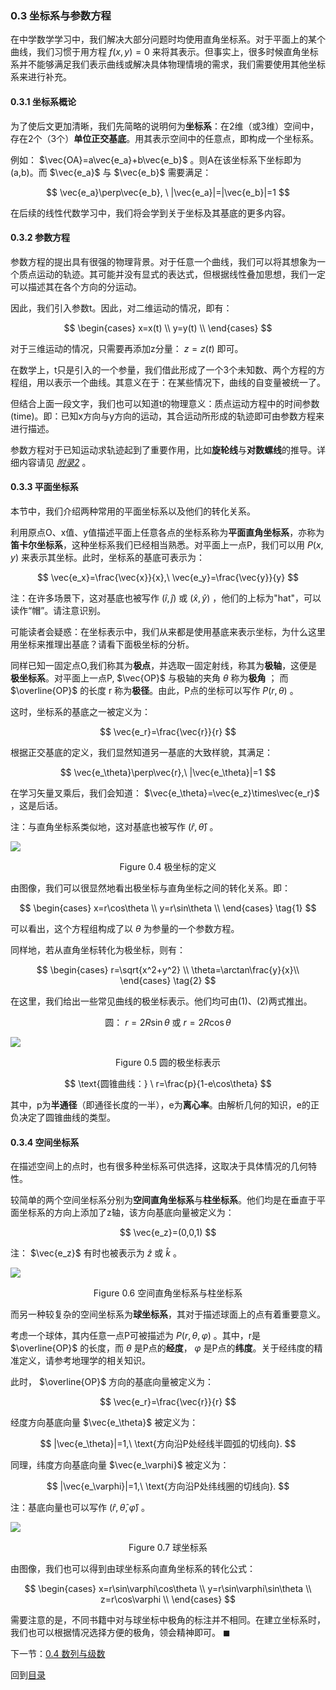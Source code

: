<head>
    <script src="https://cdn.mathjax.org/mathjax/latest/MathJax.js?config=TeX-AMS-MML_HTMLorMML" type="text/javascript"></script>
    <script type="text/x-mathjax-config">
        MathJax.Hub.Config({
            tex2jax: {
            skipTags: ['script', 'noscript', 'style', 'textarea', 'pre'],
            inlineMath: [['$','$']]
            }
        });
    </script>
</head>

### 0.3 坐标系与参数方程

在中学数学学习中，我们解决大部分问题时均使用直角坐标系。对于平面上的某个曲线，我们习惯于用方程 $f(x,y)=0$ 来将其表示。但事实上，很多时候直角坐标系并不能够满足我们表示曲线或解决具体物理情境的需求，我们需要使用其他坐标系来进行补充。

#### 0.3.1 坐标系概论

为了使后文更加清晰，我们先简略的说明何为**坐标系**：在2维（或3维）空间中，存在2个（3个）**单位正交基底**。用其表示空间中的任意点，即构成一个坐标系。

例如： $\vec{OA}=a\vec{e_a}+b\vec{e_b}$ 。则A在该坐标系下坐标即为(a,b)。而 $\vec{e_a}$ 与 $\vec{e_b}$ 需要满足：

$$
\vec{e_a}\perp\vec{e_b}, \ |\vec{e_a}|=|\vec{e_b}|=1
$$

在后续的线性代数学习中，我们将会学到关于坐标及其基底的更多内容。

#### 0.3.2 参数方程

参数方程的提出具有很强的物理背景。对于任意一个曲线，我们可以将其想象为一个质点运动的轨迹。其可能并没有显式的表达式，但根据线性叠加思想，我们一定可以描述其在各个方向的分运动。

因此，我们引入参数t。因此，对二维运动的情况，即有：

$$
\begin{cases}
x=x(t) \\
y=y(t) \\
\end{cases}
$$

对于三维运动的情况，只需要再添加z分量： $z=z(t)$ 即可。

在数学上，t只是引入的一个参量，我们借此形成了一个3个未知数、两个方程的方程组，用以表示一个曲线。其意义在于：在某些情况下，曲线的自变量被统一了。

但结合上面一段文字，我们也可以知道t的物理意义：质点运动方程中的时间参数(time)。即：已知x方向与y方向的运动，其合运动所形成的轨迹即可由参数方程来进行描述。

参数方程对于已知运动求轨迹起到了重要作用，比如**旋轮线**与**对数螺线**的推导。详细内容请见 *[附录2](appendix2.html)* 。

#### 0.3.3 平面坐标系

本节中，我们介绍两种常用的平面坐标系以及他们的转化关系。

利用原点O、x值、y值描述平面上任意各点的坐标系称为**平面直角坐标系**，亦称为**笛卡尔坐标系**，这种坐标系我们已经相当熟悉。对平面上一点P，我们可以用 $P(x,y)$ 来表示其坐标。此时，坐标系的基底可表示为：

$$
\vec{e_x}=\frac{\vec{x}}{x},\ \vec{e_y}=\frac{\vec{y}}{y}
$$

注：在许多场景下，这对基底也被写作 $(\hat{i},\hat{j})$ 或 $(\hat{x},\hat{y})$ ，他们的上标为"hat"，可以读作“帽”。请注意识别。

可能读者会疑惑：在坐标表示中，我们从来都是使用基底来表示坐标，为什么这里用坐标来推理出基底？请看下面极坐标的分析。

同样已知一固定点O,我们称其为**极点**，并选取一固定射线，称其为**极轴**，这便是**极坐标系**。对平面上一点P, $\vec{OP}$ 与极轴的夹角 $\theta$ 称为**极角** ； 而 $\overline{OP}$ 的长度 r 称为**极径**。由此，P点的坐标可以写作 $P(r,\theta)$ 。

这时，坐标系的基底之一被定义为：

$$
\vec{e_r}=\frac{\vec{r}}{r}
$$

根据正交基底的定义，我们显然知道另一基底的大致样貌，其满足：

$$
\vec{e_\theta}\perp\vec{r},\ |\vec{e_\theta}|=1
$$

在学习矢量叉乘后，我们会知道： $\vec{e_\theta}=\vec{e_z}\times\vec{e_r}$ ，这是后话。

注：与直角坐标系类似地，这对基底也被写作 $(\hat{r},\hat{\theta})$ 。

![](figure0_4.png)

<center>
Figure 0.4 极坐标的定义
</center>

由图像，我们可以很显然地看出极坐标与直角坐标之间的转化关系。即：

$$
\begin{cases}
x=r\cos\theta \\
y=r\sin\theta \\
\end{cases}
\tag{1}
$$

可以看出，这个方程组构成了以 $\theta$ 为参量的一个参数方程。

同样地，若从直角坐标转化为极坐标，则有：

$$
\begin{cases}
r=\sqrt{x^2+y^2} \\
\theta=\arctan\frac{y}{x}\\
\end{cases}
\tag{2}
$$

在这里，我们给出一些常见曲线的极坐标表示。他们均可由(1)、(2)两式推出。

$$
\text{圆：}\ r=2R\sin\theta\  \text{或}\ r=2R\cos\theta
$$

![](figure0_5.png)

<center>
Figure 0.5 圆的极坐标表示
</center>

$$
\text{圆锥曲线：} \ r=\frac{p}{1-e\cos\theta}
$$

其中，p为**半通径**（即通径长度的一半），e为**离心率**。由解析几何的知识，e的正负决定了圆锥曲线的类型。

#### 0.3.4 空间坐标系

在描述空间上的点时，也有很多种坐标系可供选择，这取决于具体情况的几何特性。

较简单的两个空间坐标系分别为**空间直角坐标系**与**柱坐标系**。他们均是在垂直于平面坐标系的方向上添加了z轴，该方向基底向量被定义为：

$$
\vec{e_z}=(0,0,1)
$$

注： $\vec{e_z}$ 有时也被表示为 $\hat{z}$ 或 $\hat{k}$ 。

![](figure0_6.png)

<center>
Figure 0.6 空间直角坐标系与柱坐标系
</center>

而另一种较复杂的空间坐标系为**球坐标系**，其对于描述球面上的点有着重要意义。

考虑一个球体，其内任意一点P可被描述为 $P(r,\theta,\varphi)$ 。其中，r是 $\overline{OP}$ 的长度，而 $\theta$ 是P点的**经度**， $\varphi$ 是P点的**纬度**。关于经纬度的精准定义，请参考地理学的相关知识。

此时， $\overline{OP}$ 方向的基底向量被定义为：

$$
\vec{e_r}=\frac{\vec{r}}{r}
$$

经度方向基底向量 $\vec{e_\theta}$ 被定义为：

$$
|\vec{e_\theta}|=1,\ \text{方向沿P处经线半圆弧的切线向}.
$$

同理，纬度方向基底向量 $\vec{e_\varphi}$ 被定义为：

$$
|\vec{e_\varphi}|=1,\ \text{方向沿P处纬线圈的切线向}.
$$

注：基底向量也可以写作 $(\hat{r},\hat{\theta},\hat{\varphi})$ 。

![](figure0_7.png)

<center>
Figure 0.7 球坐标系
</center>

由图像，我们也可以得到由球坐标系向直角坐标系的转化公式：

$$
\begin{cases}
x=r\sin\varphi\cos\theta \\
y=r\sin\varphi\sin\theta \\
z=r\cos\varphi \\
\end{cases} 
$$

需要注意的是，不同书籍中对与球坐标中极角的标注并不相同。在建立坐标系时，我们也可以根据情况选择方便的极角，领会精神即可。 $\blacksquare$

下一节：[0.4 数列与级数](0_4.html)
 
回到[目录](https://cong344.github.io/physics1/index.html)
